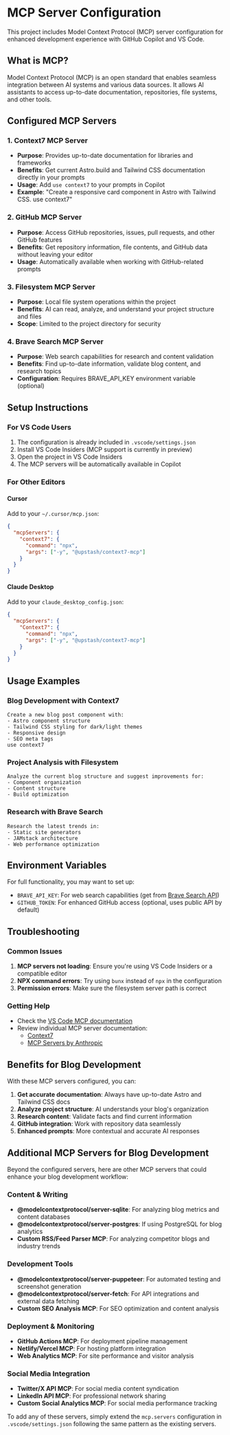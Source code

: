 # MCP Server Configuration

This project includes Model Context Protocol (MCP) server configuration for enhanced development experience with GitHub Copilot and VS Code.

## What is MCP?

Model Context Protocol (MCP) is an open standard that enables seamless integration between AI systems and various data sources. It allows AI assistants to access up-to-date documentation, repositories, file systems, and other tools.

## Configured MCP Servers

### 1. Context7 MCP Server
- **Purpose**: Provides up-to-date documentation for libraries and frameworks
- **Benefits**: Get current Astro.build and Tailwind CSS documentation directly in your prompts
- **Usage**: Add `use context7` to your prompts in Copilot
- **Example**: "Create a responsive card component in Astro with Tailwind CSS. use context7"

### 2. GitHub MCP Server
- **Purpose**: Access GitHub repositories, issues, pull requests, and other GitHub features
- **Benefits**: Get repository information, file contents, and GitHub data without leaving your editor
- **Usage**: Automatically available when working with GitHub-related prompts

### 3. Filesystem MCP Server
- **Purpose**: Local file system operations within the project
- **Benefits**: AI can read, analyze, and understand your project structure and files
- **Scope**: Limited to the project directory for security

### 4. Brave Search MCP Server
- **Purpose**: Web search capabilities for research and content validation
- **Benefits**: Find up-to-date information, validate blog content, and research topics
- **Configuration**: Requires BRAVE_API_KEY environment variable (optional)

## Setup Instructions

### For VS Code Users

1. The configuration is already included in `.vscode/settings.json`
2. Install VS Code Insiders (MCP support is currently in preview)
3. Open the project in VS Code Insiders
4. The MCP servers will be automatically available in Copilot

### For Other Editors

#### Cursor
Add to your `~/.cursor/mcp.json`:
```json
{
  "mcpServers": {
    "context7": {
      "command": "npx",
      "args": ["-y", "@upstash/context7-mcp"]
    }
  }
}
```

#### Claude Desktop
Add to your `claude_desktop_config.json`:
```json
{
  "mcpServers": {
    "Context7": {
      "command": "npx",
      "args": ["-y", "@upstash/context7-mcp"]
    }
  }
}
```

## Usage Examples

### Blog Development with Context7
```
Create a new blog post component with:
- Astro component structure
- Tailwind CSS styling for dark/light themes
- Responsive design
- SEO meta tags
use context7
```

### Project Analysis with Filesystem
```
Analyze the current blog structure and suggest improvements for:
- Component organization
- Content structure
- Build optimization
```

### Research with Brave Search
```
Research the latest trends in:
- Static site generators
- JAMstack architecture
- Web performance optimization
```

## Environment Variables

For full functionality, you may want to set up:

- `BRAVE_API_KEY`: For web search capabilities (get from [Brave Search API](https://api.search.brave.com/))
- `GITHUB_TOKEN`: For enhanced GitHub access (optional, uses public API by default)

## Troubleshooting

### Common Issues

1. **MCP servers not loading**: Ensure you're using VS Code Insiders or a compatible editor
2. **NPX command errors**: Try using `bunx` instead of `npx` in the configuration
3. **Permission errors**: Make sure the filesystem server path is correct

### Getting Help

- Check the [VS Code MCP documentation](https://code.visualstudio.com/docs/copilot/chat/mcp-servers)
- Review individual MCP server documentation:
  - [Context7](https://github.com/upstash/context7)
  - [MCP Servers by Anthropic](https://github.com/modelcontextprotocol/servers)

## Benefits for Blog Development

With these MCP servers configured, you can:

1. **Get accurate documentation**: Always have up-to-date Astro and Tailwind CSS docs
2. **Analyze project structure**: AI understands your blog's organization
3. **Research content**: Validate facts and find current information
4. **GitHub integration**: Work with repository data seamlessly
5. **Enhanced prompts**: More contextual and accurate AI responses

## Additional MCP Servers for Blog Development

Beyond the configured servers, here are other MCP servers that could enhance your blog development workflow:

### Content & Writing
- **@modelcontextprotocol/server-sqlite**: For analyzing blog metrics and content databases
- **@modelcontextprotocol/server-postgres**: If using PostgreSQL for blog analytics
- **Custom RSS/Feed Parser MCP**: For analyzing competitor blogs and industry trends

### Development Tools  
- **@modelcontextprotocol/server-puppeteer**: For automated testing and screenshot generation
- **@modelcontextprotocol/server-fetch**: For API integrations and external data fetching
- **Custom SEO Analysis MCP**: For SEO optimization and content analysis

### Deployment & Monitoring
- **GitHub Actions MCP**: For deployment pipeline management
- **Netlify/Vercel MCP**: For hosting platform integration
- **Web Analytics MCP**: For site performance and visitor analysis

### Social Media Integration
- **Twitter/X API MCP**: For social media content syndication
- **LinkedIn API MCP**: For professional network sharing
- **Custom Social Analytics MCP**: For social media performance tracking

To add any of these servers, simply extend the `mcp.servers` configuration in `.vscode/settings.json` following the same pattern as the existing servers.